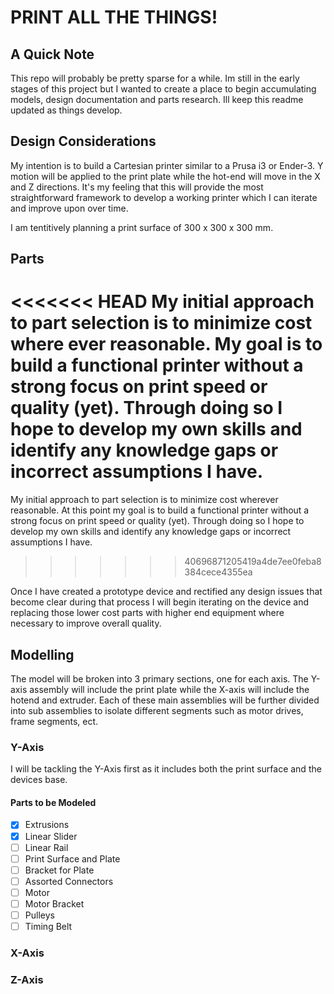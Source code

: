 # PRINT ALL THE THINGS!

## A Quick Note

This repo will probably be pretty sparse for a while. Im still in the early stages of this project but I wanted to create a place to begin accumulating models, design documentation and parts research. Ill keep this readme updated as things develop.

## Design Considerations

My intention is to build a Cartesian printer similar to a Prusa i3 or Ender-3. Y motion will be applied to the print plate while the hot-end will move in the X and Z directions. It's my feeling that this will provide the most straightforward framework to develop a working printer which I can iterate and improve upon over time.

I am tentitively planning a print surface of 300 x 300 x 300 mm.

## Parts

<<<<<<< HEAD
My initial approach to part selection is to minimize cost where ever reasonable. My goal is to build a functional printer without a strong focus on print speed or quality (yet). Through doing so I hope to develop my own skills and identify any knowledge gaps or incorrect assumptions I have.  
=======
My initial approach to part selection is to minimize cost wherever reasonable. At this point my goal is to build a functional printer without a strong focus on print speed or quality (yet). Through doing so I hope to develop my own skills and identify any knowledge gaps or incorrect assumptions I have.  
>>>>>>> 40696871205419a4de7ee0feba8384cece4355ea

Once I have created a prototype device and rectified any design issues that become clear during that process I will begin iterating on the device and replacing those lower cost parts with higher end equipment where necessary to improve overall quality.  

## Modelling

The model will be broken into 3 primary sections, one for each axis. The Y-axis assembly will include the print plate while the X-axis will include the hotend and extruder. Each of these main assemblies will be further divided into sub assemblies to isolate different segments such as motor drives, frame segments, ect. 

### Y-Axis

I will be tackling the Y-Axis first as it includes both the print surface and the devices base.

#### Parts to be Modeled

- [x] Extrusions
- [x] Linear Slider
- [ ] Linear Rail
- [ ] Print Surface and Plate
- [ ] Bracket for Plate
- [ ] Assorted Connectors
- [ ] Motor
- [ ] Motor Bracket
- [ ] Pulleys
- [ ] Timing Belt

### X-Axis

### Z-Axis
